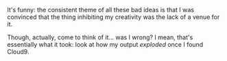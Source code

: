 It's funny: the consistent theme of all these bad ideas is that I was convinced that the thing inhibiting my creativity was the lack of a venue for it.

Though, actually, come to think of it... was I wrong? I mean, that's essentially what it took: look at how my output *exploded* once I found Cloud9.
